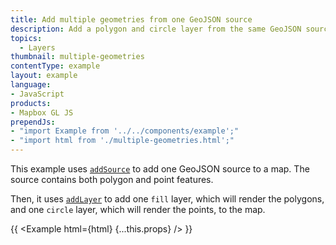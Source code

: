 ```yaml
---
title: Add multiple geometries from one GeoJSON source
description: Add a polygon and circle layer from the same GeoJSON source.
topics:
  - Layers
thumbnail: multiple-geometries
contentType: example
layout: example
language:
- JavaScript
products:
- Mapbox GL JS
prependJs:
- "import Example from '../../components/example';"
- "import html from './multiple-geometries.html';"
---
```


This example uses [`addSource`](/mapbox-gl-js/api/map/#map#addsource) to add one GeoJSON source to a map. The source contains both polygon and point features.

Then, it uses [`addLayer`](/mapbox-gl-js/api/map/#map#addlayer) to add one `fill` layer, which will render the polygons, and one `circle` layer, which will render the points, to the map.

{{ <Example html={html} {...this.props} /> }}
